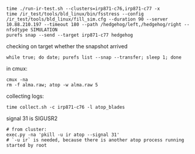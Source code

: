 ```
time ./run-ir-test.sh --clusters=irp871-c76,irp871-c77 -x
time /ir_test/tools/bld_linux/bin/fsstress --config /ir_test/tools/bld_linux/fill_sim.cfg --duration 90 --server 10.88.210.197 --timeout 180 --path /hedgehog/left,/hedgehog/right --nfsdtype SIMULATION
purefs snap --send --target irp871-c77 hedgehog
```

checking on target whether the snapshot arrived
```
while true; do date; purefs list --snap --transfer; sleep 1; done
```

in cmux:
```
cmux -na
rm -f alma.raw; atop -w alma.raw 5
```

collecting logs:
```
time collect.sh -c irp871-c76 -l atop_blades
```

signal 31 is SIGUSR2
```
# from cluster:
exec.py -na 'pkill -u ir atop --signal 31'
# `-u ir` is needed, because there is another atop process running started by root
```